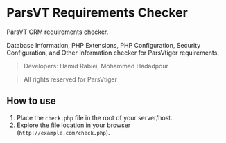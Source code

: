 # ParsVT Requirements Checker
ParsVT CRM requirements checker.

Database Information, PHP Extensions, PHP Configuration, Security Configuration, and Other Information checker for ParsVtiger requirements.

> Developers: Hamid Rabiei, Mohammad Hadadpour

> All rights reserved for ParsVtiger

## How to use
1. Place the `check.php` file in the root of your server/host.
2. Explore the file location in your browser (`http://example.com/check.php`).
